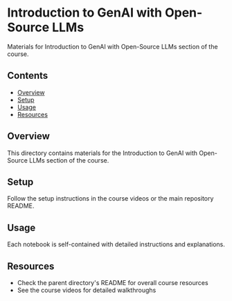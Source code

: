 # Introduction to GenAI with Open-Source LLMs

Materials for Introduction to GenAI with Open-Source LLMs section of the course.

## Contents

- [Overview](#overview)
- [Setup](#setup)
- [Usage](#usage)
- [Resources](#resources)

## Overview

This directory contains materials for the Introduction to GenAI with Open-Source LLMs section of the course.

## Setup

Follow the setup instructions in the course videos or the main repository README.

## Usage

Each notebook is self-contained with detailed instructions and explanations.

## Resources

- Check the parent directory's README for overall course resources
- See the course videos for detailed walkthroughs
